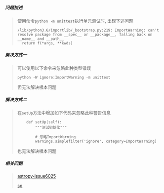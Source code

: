 ##### 问题描述

> 使用命令`python -m unittest`执行单元测试时, 出现下述问题
>
> ```
> /lib/python3.6/importlib/_bootstrap.py:219: ImportWarning: can't resolve package from __spec__ or __package__, falling back on __name__ and __path__
>   return f(*args, **kwds)
> ```

##### 解决方式一

> 可以使用以下命令来忽略此种类型错误
>
> `python -W ignore:ImportWarning -m unittest`
>
> 但无法解决根本问题

##### 解决方式二

> 在`setUp`方法中增加如下代码来忽略此种警告信息
>
> ```
>     def setUp(self):
>         """测试初始化"""
> 
>         # 忽略ImportWarning
>         warnings.simplefilter('ignore', category=ImportWarning)
> ```
>
> 也无法解决根本问题

##### 相关问题

> [astropy-issue6025](https://github.com/astropy/astropy/issues/6025)
>
> [so](https://stackoverflow.com/questions/51045319/how-to-suppress-importwarning-in-a-python-unittest-script)

